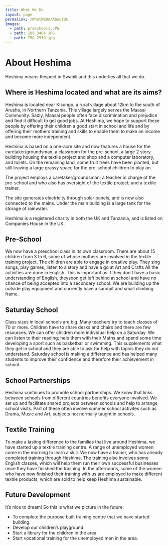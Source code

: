 ```yaml
---
title: What We Do
layout: page
permalink: /WhatWeDo/AboutUs
images:
  - path: preschool1.JPG
  - path: 100_3404.JPG
  - path: IMG_2539.jpg
---
```


# About Heshima

Heshima means Respect in Swahili and this underlies all that we do.

## Where is Heshima located and what are its aims?

Heshima is located near Kisongo, a rural village about 12km to the south of Arusha,
in Northern Tanzania. This village largely serves the Maasai Community. Sadly,
Maasai people often face discrimination and prejudice and find it difficult to get good
jobs. At Heshima, we hope to support these people by offering their children a good
start in school and life and by offering their mothers training and skills to enable them
to make an income and become more independent.

Heshima is based on a one-acre site and now features a house for the
caretaker/groundsman, a classroom for the pre-school, a large 2 story building
housing the textile project and shop and a computer laboratory, and toilets. On the
remaining land, some fruit trees have been planted, but still leaving a large grassy
space for the pre-school children to play on.

The project employs a caretaker/groundsman; a teacher in charge of the pre-school
and who also has oversight of the textile project; and a textile trainer.

The site generates electricity through solar panels, and is now also connected to the
mains. Under the main building is a large tank for the storage of rainwater.

Heshima is a registered charity in both the UK and Tanzania, and is listed on
Companies House in the UK.

## Pre-School

We now have a preschool class in its own classroom. There are about 15 children
from 3 to 6, some of whose mothers are involved in the textile training project.
The children are able to engage in creative play. They sing songs, play games,
listen to a story and have a go at Art and Crafts All the activities are done in
English. This is important as if they don’t have a basic understanding of
English, theysoon get left behind at school and have no chance of being accepted
into a secondary school. We are building up the outside play equipment and
currently have a sandpit and small climbing frame.

## Saturday School

Class sizes in local schools are big. Many teachers try to teach classes of 70
or more. Children have to share desks and chairs and there are few resources. We
can offer children more individual help on a Saturday. We can listen to their
reading; help them with their Maths and spend some time developing a sport such
as basketball or swimming. This supplements what they get in school and they are
able to ask for help with topics they do not understand. Saturday school is
making a difference and has helped many students to improve their confidence and
therefore their achievement in school.

## School Partnerships

Heshima continues to promote school partnerships. We know that links between
schools from different countries benefits everyone involved. We set up and
facilitate shared projects between schools and help to arrange school visits.
Part of these often involve summer school activites such as Drama, Music and
Art, subjects not normally taught in schools.

## Textile Training

To make a lasting difference to the families that live around Heshima, we have
started up a textile training centre. A range of unemployed women come in the
morning to learn a skill. We now have a trainer, who has already completed
training through Heshima. The training also involves some English classes, which
will help them run their own successful businesses once they have finished the
traiining. In the afternoons, some of the women who have now finished their
training with us are employed to make different textile products, which are sold
to help keep Heshima sustainable.

## Future Development

It’s nice to dream! So this is what we picture in the future:

- To complete the purpose built training centre that we have started building.
- Develop our children’s playground.
- Start a library for the children in the area.
- Start vocational training for the unemployed men in the area.
